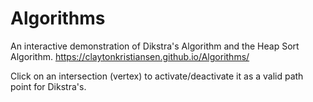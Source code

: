 # Algorithms
An interactive demonstration of Dikstra's Algorithm and the Heap Sort Algorithm. 
https://claytonkristiansen.github.io/Algorithms/

Click on an intersection (vertex) to activate/deactivate it as a valid path point for Dikstra's. 
